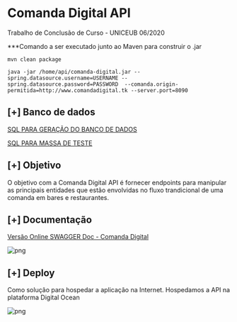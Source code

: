 # Comanda Digital API

Trabalho de Conclusão de Curso - UNICEUB  06/2020



***Comando a ser executado junto ao Maven para construir o .jar

```mvn clean package```

```java -jar /home/api/comanda-digital.jar --spring.datasource.username=USERNAME --spring.datasource.password=PASSWORD  --comanda.origin-permitida=http://www.comandadigital.tk --server.port=8090```

## [+] Banco de dados

[SQL PARA GERAÇÃO DO BANCO DE DADOS](https://github.com/davidrezende/comanda-digital-api/blob/develop/database/sql_tables.sql)

[SQL PARA MASSA DE TESTE](https://github.com/davidrezende/comanda-digital-api/blob/develop/database/sql_tables.sql)

## [+] Objetivo

O objetivo com a Comanda Digital API é fornecer endpoints para manipular as principais entidades que estão envolvidas no fluxo trandicional de uma comanda em bares e restaurantes.

## [+] Documentação

[Versão Online SWAGGER Doc - Comanda Digital](http://142.93.114.227:8090/swagger-ui.html#/)

![png](img/swagger.png)


## [+] Deploy

Como solução para hospedar a aplicação na Internet. Hospedamos a API na plataforma Digital Ocean

![png](img/digitalocean.png)

